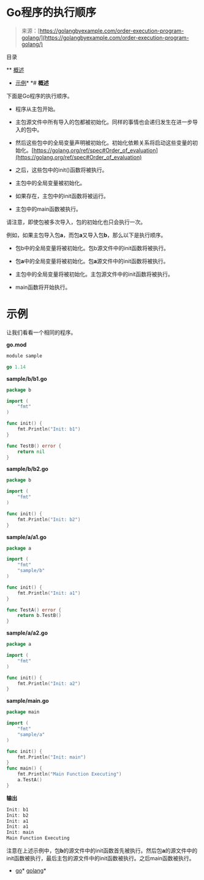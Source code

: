 <!--yml

分类：未分类

日期：2024-10-13 06:30:21

-->

# Go程序的执行顺序

> 来源：[https://golangbyexample.com/order-execution-program-golang/](https://golangbyexample.com/order-execution-program-golang/)

目录

**   [概述](#Overview "Overview")

+   [示例](#Example "Example")*  *# **概述**

下面是Go程序的执行顺序。

+   程序从主包开始。

+   主包源文件中所有导入的包都被初始化。同样的事情也会递归发生在进一步导入的包中。

+   然后这些包中的全局变量声明被初始化。初始化依赖关系将启动这些变量的初始化。[https://golang.org/ref/spec#Order_of_evaluation](https://golang.org/ref/spec#Order_of_evaluation)

+   之后，这些包中的init()函数将被执行。

+   主包中的全局变量被初始化。

+   如果存在，主包中的init函数将被运行。

+   主包中的main函数被执行。

请注意，即使包被多次导入，包的初始化也只会执行一次。

例如，如果主包导入包**a**，而包**a**又导入包**b**，那么以下是执行顺序。

+   包b中的全局变量将被初始化。包b源文件中的init函数将被执行。

+   包**a**中的全局变量将被初始化。包**a**源文件中的init函数将被执行。

+   主包中的全局变量将被初始化。主包源文件中的init函数将被执行。

+   main函数将开始执行。

# **示例**

让我们看看一个相同的程序。

**go.mod**

```go
module sample

go 1.14
```

**sample/b/b1.go**

```go
package b

import (
	"fmt"
)

func init() {
	fmt.Println("Init: b1")
}

func TestB() error {
	return nil
}
```

**sample/b/b2.go**

```go
package b

import (
	"fmt"
)

func init() {
	fmt.Println("Init: b2")
}
```

**sample/a/a1.go**

```go
package a

import (
	"fmt"
	"sample/b"
)

func init() {
	fmt.Println("Init: a1")
}

func TestA() error {
	return b.TestB()
}
```

**sample/a/a2.go**

```go
package a

import (
	"fmt"
)

func init() {
	fmt.Println("Init: a2")
}
```

**sample/main.go**

```go
package main

import (
	"fmt"
	"sample/a"
)

func init() {
	fmt.Println("Init: main")
}
func main() {
	fmt.Println("Main Function Executing")
	a.TestA()
}
```

**输出**

```go
Init: b1
Init: b2
Init: a1
Init: a1
Init: main
Main Function Executing
```

注意在上述示例中，包**b**的源文件中的init函数首先被执行。然后包**a**的源文件中的init函数被执行，最后主包的源文件中的init函数被执行。之后main函数被执行。

+   [go](https://golangbyexample.com/tag/go/)*   [golang](https://golangbyexample.com/tag/golang/)*
